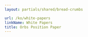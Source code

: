 ```yaml
---
layout: partials/shared/bread-crumbs

url: /ko/white-papers
linkName: White Papers
title: Orbs Position Paper
---
```

